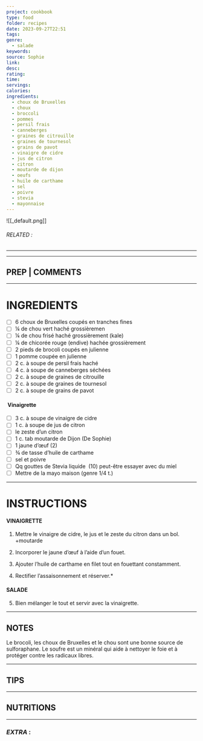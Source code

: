 ```yaml
---
project: cookbook
type: food
folder: recipes
date: 2023-09-27T22:51
tags: 
genre:
  - salade
keywords: 
source: Sophie
link: 
desc: 
rating: 
time: 
servings: 
calories: 
ingredients:
  - choux de Bruxelles
  - choux
  - broccoli
  - pommes
  - persil frais
  - canneberges
  - graines de citrouille
  - graines de tournesol
  - grains de pavot
  - vinaigre de cidre
  - jus de citron
  - citron
  - moutarde de dijon
  - oeufs
  - huile de carthame
  - sel
  - poivre
  - stevia
  - mayonnaise
---
```


![[_default.png]]
###### *RELATED* : 
---


---
## PREP | COMMENTS



---
# INGREDIENTS

- [ ] 6 choux de Bruxelles coupés en tranches fines
- [ ] ¼ de chou vert haché grossièremen
- [ ] ¼ de chou frisé haché grossièrement (kale)
- [ ] ¼ de chicorée rouge (endive) hachée grossièrement
- [ ] 2 pieds de brocoli coupés en julienne
- [ ] 1 pomme coupée en julienne
- [ ] 2 c. à soupe de persil frais haché
- [ ] 4 c. à soupe de canneberges séchées
- [ ] 2 c. à soupe de graines de citrouille
- [ ] 2 c. à soupe de graines de tournesol
- [ ] 2 c. à soupe de grains de pavot
    
####  **Vinaigrette**

- [ ] 3 c. à soupe de vinaigre de cidre
- [ ] 1 c. à soupe de jus de citron
- [ ] le zeste d’un citron
- [ ] 1 c. tab moutarde de Dijon (De Sophie)
- [ ] 1 jaune d’œuf (2)
- [ ] ¾ de tasse d’huile de carthame
- [ ] sel et poivre
- [ ] Qq gouttes de Stevia liquide  (10) peut-être essayer avec du miel
- [ ] Mettre de la mayo maison (genre 1/4 t.)

---
# INSTRUCTIONS

#### VINAIGRETTE

1. Mettre le vinaigre de cidre, le jus et le zeste du citron dans un bol. +moutarde
    
2. Incorporer le jaune d’œuf à l’aide d’un fouet.
    
3. Ajouter l’huile de carthame en filet tout en fouettant constamment.
    
4. Rectifier l’assaisonnement et réserver.* 

#### SALADE

5. Bien mélanger le tout et servir avec la vinaigrette.

---
## NOTES

Le brocoli, les choux de Bruxelles et le chou sont une bonne source de sulforaphane. Le soufre est un minéral qui aide à nettoyer le foie et à protéger contre les radicaux libres.

---
## TIPS



---
## NUTRITIONS



---
### *EXTRA* :



